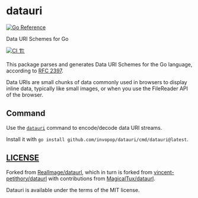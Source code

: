 # datauri

[![Go Reference](https://pkg.go.dev/badge/github.com/invopop/datauri.svg)](https://pkg.go.dev/github.com/invopop/datauri)

Data URI Schemes for Go

[![CI 🏗](https://github.com/invopop/datauri/actions/workflows/ci.yml/badge.svg)](https://github.com/invopop/datauri/actions/workflows/ci.yml)

This package parses and generates Data URI Schemes for the Go language,
according to [RFC 2397](http://tools.ietf.org/html/rfc2397).

Data URIs are small chunks of data commonly used in browsers to display inline data,
typically like small images, or when you use the FileReader API of the browser.

## Command

Use the [`datauri`](./cmd/datauri) command to encode/decode data URI streams.

Install it with `go install github.com/invopop/datauri/cmd/datauri@latest`.

## [LICENSE](LICENSE)

Forked from [RealImage/dataurl](https://github.com/RealImage/dataurl), which in turn is forked from [vincent-petithory/dataurl](https://github.com/vincent-petithory/dataurl)
with contributions from [MagicalTux/dataurl](https://github.com/MagicalTux/dataurl/tree/fix-issue-5).

Datauri is available under the terms of the MIT license.
